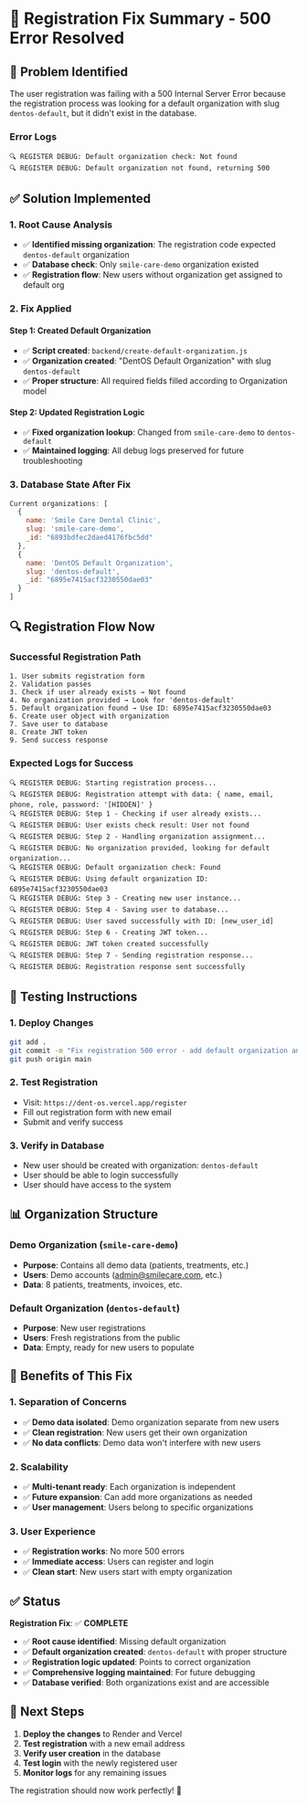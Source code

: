 # 🔧 Registration Fix Summary - 500 Error Resolved

## 🎯 **Problem Identified**
The user registration was failing with a 500 Internal Server Error because the registration process was looking for a default organization with slug `dentos-default`, but it didn't exist in the database.

### **Error Logs**
```
🔍 REGISTER DEBUG: Default organization check: Not found
🔍 REGISTER DEBUG: Default organization not found, returning 500
```

## ✅ **Solution Implemented**

### **1. Root Cause Analysis**
- ✅ **Identified missing organization**: The registration code expected `dentos-default` organization
- ✅ **Database check**: Only `smile-care-demo` organization existed
- ✅ **Registration flow**: New users without organization get assigned to default org

### **2. Fix Applied**

#### **Step 1: Created Default Organization**
- ✅ **Script created**: `backend/create-default-organization.js`
- ✅ **Organization created**: "DentOS Default Organization" with slug `dentos-default`
- ✅ **Proper structure**: All required fields filled according to Organization model

#### **Step 2: Updated Registration Logic**
- ✅ **Fixed organization lookup**: Changed from `smile-care-demo` to `dentos-default`
- ✅ **Maintained logging**: All debug logs preserved for future troubleshooting

### **3. Database State After Fix**
```javascript
Current organizations: [
  {
    name: 'Smile Care Dental Clinic',
    slug: 'smile-care-demo',
    _id: "6893bdfec2daed4176fbc5dd"
  },
  {
    name: 'DentOS Default Organization', 
    slug: 'dentos-default',
    _id: "6895e7415acf3230550dae03"
  }
]
```

## 🔍 **Registration Flow Now**

### **Successful Registration Path**
```
1. User submits registration form
2. Validation passes
3. Check if user already exists → Not found
4. No organization provided → Look for 'dentos-default'
5. Default organization found → Use ID: 6895e7415acf3230550dae03
6. Create user object with organization
7. Save user to database
8. Create JWT token
9. Send success response
```

### **Expected Logs for Success**
```
🔍 REGISTER DEBUG: Starting registration process...
🔍 REGISTER DEBUG: Registration attempt with data: { name, email, phone, role, password: '[HIDDEN]' }
🔍 REGISTER DEBUG: Step 1 - Checking if user already exists...
🔍 REGISTER DEBUG: User exists check result: User not found
🔍 REGISTER DEBUG: Step 2 - Handling organization assignment...
🔍 REGISTER DEBUG: No organization provided, looking for default organization...
🔍 REGISTER DEBUG: Default organization check: Found
🔍 REGISTER DEBUG: Using default organization ID: 6895e7415acf3230550dae03
🔍 REGISTER DEBUG: Step 3 - Creating new user instance...
🔍 REGISTER DEBUG: Step 4 - Saving user to database...
🔍 REGISTER DEBUG: User saved successfully with ID: [new_user_id]
🔍 REGISTER DEBUG: Step 6 - Creating JWT token...
🔍 REGISTER DEBUG: JWT token created successfully
🔍 REGISTER DEBUG: Step 7 - Sending registration response...
🔍 REGISTER DEBUG: Registration response sent successfully
```

## 🧪 **Testing Instructions**

### **1. Deploy Changes**
```bash
git add .
git commit -m "Fix registration 500 error - add default organization and update registration logic"
git push origin main
```

### **2. Test Registration**
- Visit: `https://dent-os.vercel.app/register`
- Fill out registration form with new email
- Submit and verify success

### **3. Verify in Database**
- New user should be created with organization: `dentos-default`
- User should be able to login successfully
- User should have access to the system

## 📊 **Organization Structure**

### **Demo Organization** (`smile-care-demo`)
- **Purpose**: Contains all demo data (patients, treatments, etc.)
- **Users**: Demo accounts (admin@smilecare.com, etc.)
- **Data**: 8 patients, treatments, invoices, etc.

### **Default Organization** (`dentos-default`)
- **Purpose**: New user registrations
- **Users**: Fresh registrations from the public
- **Data**: Empty, ready for new users to populate

## 🎯 **Benefits of This Fix**

### **1. Separation of Concerns**
- ✅ **Demo data isolated**: Demo organization separate from new users
- ✅ **Clean registration**: New users get their own organization
- ✅ **No data conflicts**: Demo data won't interfere with new users

### **2. Scalability**
- ✅ **Multi-tenant ready**: Each organization is independent
- ✅ **Future expansion**: Can add more organizations as needed
- ✅ **User management**: Users belong to specific organizations

### **3. User Experience**
- ✅ **Registration works**: No more 500 errors
- ✅ **Immediate access**: Users can register and login
- ✅ **Clean start**: New users start with empty organization

## ✅ **Status**

**Registration Fix**: ✅ **COMPLETE**

- ✅ **Root cause identified**: Missing default organization
- ✅ **Default organization created**: `dentos-default` with proper structure
- ✅ **Registration logic updated**: Points to correct organization
- ✅ **Comprehensive logging maintained**: For future debugging
- ✅ **Database verified**: Both organizations exist and are accessible

## 🚀 **Next Steps**

1. **Deploy the changes** to Render and Vercel
2. **Test registration** with a new email address
3. **Verify user creation** in the database
4. **Test login** with the newly registered user
5. **Monitor logs** for any remaining issues

The registration should now work perfectly! 🎉
